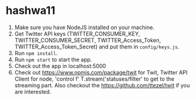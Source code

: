# hashwa11

1. Make sure you have NodeJS installed on your machine.
1. Get Twitter API keys (TWITTER\_CONSUMER\_KEY, TWITTER\_CONSUMER\_SECRET, TWITTER\_Access\_Token, TWITTER\_Access\_Token\_Secret) and put them in `config/keys.js`.
1. Run `npm install`.
1. Run `npm start` to start the app.
1. Check out the app in localhost:5000
1. Check out https://www.npmjs.com/package/twit for Twit, Twitter API Client for node,
'control f' T.stream('statuses/filter' to get to the streaming part. 
Also checkout the https://github.com/ttezel/twit if you are interested.




